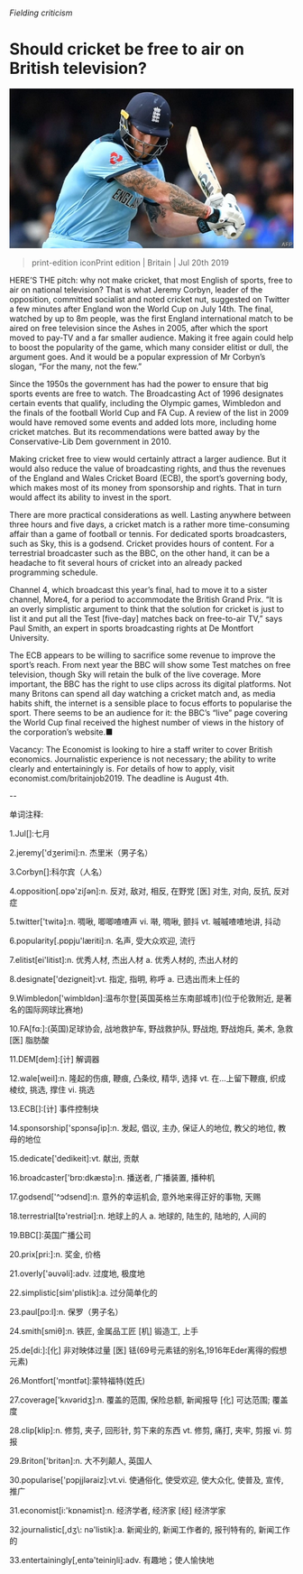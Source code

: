 ###### Fielding criticism

# Should cricket be free to air on British television? 

![image](images/20190720_BRP003_0.jpg) 

> print-edition iconPrint edition | Britain | Jul 20th 2019 

HERE’S THE pitch: why not make cricket, that most English of sports, free to air on national television? That is what Jeremy Corbyn, leader of the opposition, committed socialist and noted cricket nut, suggested on Twitter a few minutes after England won the World Cup on July 14th. The final, watched by up to 8m people, was the first England international match to be aired on free television since the Ashes in 2005, after which the sport moved to pay-TV and a far smaller audience. Making it free again could help to boost the popularity of the game, which many consider elitist or dull, the argument goes. And it would be a popular expression of Mr Corbyn’s slogan, “For the many, not the few.” 

Since the 1950s the government has had the power to ensure that big sports events are free to watch. The Broadcasting Act of 1996 designates certain events that qualify, including the Olympic games, Wimbledon and the finals of the football World Cup and FA Cup. A review of the list in 2009 would have removed some events and added lots more, including home cricket matches. But its recommendations were batted away by the Conservative-Lib Dem government in 2010. 

Making cricket free to view would certainly attract a larger audience. But it would also reduce the value of broadcasting rights, and thus the revenues of the England and Wales Cricket Board (ECB), the sport’s governing body, which makes most of its money from sponsorship and rights. That in turn would affect its ability to invest in the sport. 

There are more practical considerations as well. Lasting anywhere between three hours and five days, a cricket match is a rather more time-consuming affair than a game of football or tennis. For dedicated sports broadcasters, such as Sky, this is a godsend. Cricket provides hours of content. For a terrestrial broadcaster such as the BBC, on the other hand, it can be a headache to fit several hours of cricket into an already packed programming schedule. 

Channel 4, which broadcast this year’s final, had to move it to a sister channel, More4, for a period to accommodate the British Grand Prix. “It is an overly simplistic argument to think that the solution for cricket is just to list it and put all the Test [five-day] matches back on free-to-air TV,” says Paul Smith, an expert in sports broadcasting rights at De Montfort University. 

The ECB appears to be willing to sacrifice some revenue to improve the sport’s reach. From next year the BBC will show some Test matches on free television, though Sky will retain the bulk of the live coverage. More important, the BBC has the right to use clips across its digital platforms. Not many Britons can spend all day watching a cricket match and, as media habits shift, the internet is a sensible place to focus efforts to popularise the sport. There seems to be an audience for it: the BBC’s “live” page covering the World Cup final received the highest number of views in the history of the corporation’s website.■ 

Vacancy: The Economist is looking to hire a staff writer to cover British economics. Journalistic experience is not necessary; the ability to write clearly and entertainingly is. For details of how to apply, visit economist.com/britainjob2019. The deadline is August 4th. 

-- 

 单词注释:

1.Jul[]:七月 

2.jeremy['dʒerimi]:n. 杰里米（男子名） 

3.Corbyn[]:科尔宾（人名） 

4.opposition[.ɒpә'ziʃәn]:n. 反对, 敌对, 相反, 在野党 [医] 对生, 对向, 反抗, 反对症 

5.twitter['twitә]:n. 啁啾, 唧唧喳喳声 vi. 啭, 啁啾, 颤抖 vt. 嘁嘁喳喳地讲, 抖动 

6.popularity[.pɒpju'læriti]:n. 名声, 受大众欢迎, 流行 

7.elitist[ei'litist]:n. 优秀人材, 杰出人材 a. 优秀人材的, 杰出人材的 

8.designate['dezigneit]:vt. 指定, 指明, 称呼 a. 已选出而未上任的 

9.Wimbledon['wimbldәn]:温布尔登[英国英格兰东南部城市](位于伦敦附近, 是著名的国际网球比赛地) 

10.FA[fɑ:]:(英国)足球协会, 战地救护车, 野战救护队, 野战炮, 野战炮兵, 美术, 急救 [医] 脂肪酸 

11.DEM[dem]:[计] 解调器 

12.wale[weil]:n. 隆起的伤痕, 鞭痕, 凸条纹, 精华, 选择 vt. 在...上留下鞭痕, 织成棱纹, 挑选, 撑住 vi. 挑选 

13.ECB[]:[计] 事件控制块 

14.sponsorship['spɔnsәʃip]:n. 发起, 倡议, 主办, 保证人的地位, 教父的地位, 教母的地位 

15.dedicate['dedikeit]:vt. 献出, 贡献 

16.broadcaster['brɒ:dkæstә]:n. 播送者, 广播装置, 播种机 

17.godsend['^ɔdsend]:n. 意外的幸运机会, 意外地来得正好的事物, 天赐 

18.terrestrial[tә'restriәl]:n. 地球上的人 a. 地球的, 陆生的, 陆地的, 人间的 

19.BBC[]:英国广播公司 

20.prix[pri:]:n. 奖金, 价格 

21.overly['әuvәli]:adv. 过度地, 极度地 

22.simplistic[sim'plistik]:a. 过分简单化的 

23.paul[pɔ:l]:n. 保罗（男子名） 

24.smith[smiθ]:n. 铁匠, 金属品工匠 [机] 锻造工, 上手 

25.de[di:]:[化] 非对映体过量 [医] 铥(69号元素铥的别名,1916年Eder离得的假想元素) 

26.Montfort['mɔntfәt]:蒙特福特(姓氏) 

27.coverage['kʌvәridʒ]:n. 覆盖的范围, 保险总额, 新闻报导 [化] 可达范围; 覆盖度 

28.clip[klip]:n. 修剪, 夹子, 回形针, 剪下来的东西 vt. 修剪, 痛打, 夹牢, 剪报 vi. 剪报 

29.Briton['britәn]:n. 大不列颠人, 英国人 

30.popularise['pɔpjjlәraiz]:vt.vi. 使通俗化, 使受欢迎, 使大众化, 使普及, 宣传, 推广 

31.economist[i:'kɒnәmist]:n. 经济学者, 经济家 [经] 经济学家 

32.journalistic[,dʒ\\: nә'listik]:a. 新闻业的, 新闻工作者的, 报刊特有的, 新闻工作的 

33.entertainingly[,entə'teiniŋli]:adv. 有趣地；使人愉快地 

